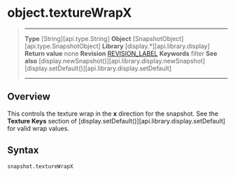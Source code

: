 # object.textureWrapX

> --------------------- ------------------------------------------------------------------------------------------
> __Type__              [String][api.type.String]
> __Object__            [SnapshotObject][api.type.SnapshotObject]
> __Library__           [display.*][api.library.display]
> __Return value__      none
> __Revision__          [REVISION_LABEL](REVISION_URL)
> __Keywords__          filter
> __See also__          [display.newSnapshot()][api.library.display.newSnapshot]
>                       [display.setDefault()][api.library.display.setDefault]
> --------------------- ------------------------------------------------------------------------------------------


## Overview

This controls the texture wrap in the __x__ direction for the snapshot. See the __Texture&nbsp;Keys__ section of [display.setDefault()][api.library.display.setDefault] for valid wrap values.

## Syntax

	snapshot.textureWrapX
